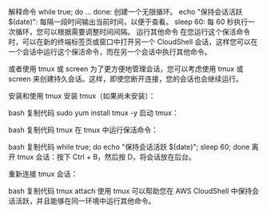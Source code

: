 解释命令
while true; do ... done: 创建一个无限循环。
echo "保持会话活跃 $(date)": 每隔一段时间输出当前时间，以便于查看。
sleep 60: 每 60 秒执行一次循环，您可以根据需要调整时间间隔。
运行其他命令
在您运行这个保活命令时，可以在新的终端标签页或窗口中打开另一个 CloudShell 会话，这样您可以在一个会话中运行这个保活命令，而在另一个会话中执行其他命令。

或者使用 tmux 或 screen
为了更方便地管理会话，您可以考虑使用 tmux 或 screen 来创建持久会话。这样，即使您断开连接，您的会话也会继续运行。

安装和使用 tmux
安装 tmux（如果尚未安装）：

bash
复制代码
sudo yum install tmux -y
启动 tmux：

bash
复制代码
tmux
在 tmux 中运行保活命令：

bash
复制代码
while true; do echo "保持会话活跃 $(date)"; sleep 60; done
离开 tmux 会话：按下 Ctrl + B，然后按 D，将会话放在后台。

重新连接 tmux 会话：

bash
复制代码
tmux attach
使用 tmux 可以帮助您在 AWS CloudShell 中保持会话活跃，并且能够在同一环境中运行其他命令。
